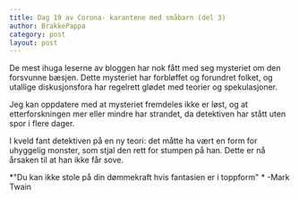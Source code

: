 ```yaml
---
title: Dag 19 av Corona- karantene med småbarn (del 3)
author: BrakkePappa
category: post
layout: post
---
```



De mest ihuga leserne av bloggen har nok fått med seg mysteriet om den forsvunne bæsjen. 
Dette mysteriet har forbløffet og forundret folket, og utallige diskusjonsfora har regelrett glødet med teorier og spekulasjoner.

Jeg kan oppdatere med at mysteriet fremdeles ikke er løst, og at etterforskningen mer eller mindre har strandet, da detektiven har stått uten spor i flere dager.

I kveld fant detektiven på en ny teori: det måtte ha vært en form for uhyggelig monster, som stjal den rett for stumpen på han.
Dette er nå årsaken til at han ikke får sove.

*"Du kan ikke stole på din dømmekraft hvis fantasien er i toppform" *
-Mark Twain
